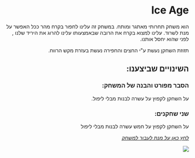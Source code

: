 <div dir="rtl" lang="he">

# Ice Age
הוא משחק תחרותי מאתגר ומותח.
במשחק זה עלינו לחפור בקרח מהר ככל האפשר על מנת לשרוד.
עלינו למצוא בקרח את הרובה שבאמצעותו עלינו להרוג את היריד שלנו , לפני שהוא יחסל אותנו.

תזוזת השחקן נעשת ע"י החצים והחפירה נעשת בעזרת מקש הרווח.

  
## השינויים שביצענו:
  ### הסבר מפורט והבנה של המשחק:
  על השחקן לקפוץ על עשרה לבנות מבלי ליפול.
  
  ### שני שחקנים:
  על השחקן לקפוץ על חמש עשרה לבנות מבלי ליפול

  
  
  
[*לחץ כאן על מנת לעבור למשחק*](https://sivan-koral.itch.io/ice) 


![](https://github.com/S-K-Game/HW5-IceTower/blob/master/Assets/Images/game%20pic.PNG)

</div>
